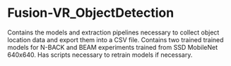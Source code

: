 # Fusion-VR_ObjectDetection

Contains the models and extraction pipelines necessary to collect object location data and export them into a CSV file. Contains two trained trained models for N-BACK and BEAM experiments trained from SSD MobileNet 640x640. Has scripts necessary to retrain models if necessary. 